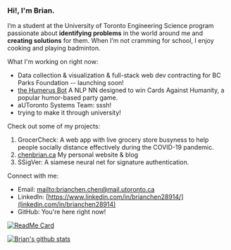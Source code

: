 ### Hi!, I'm Brian.

I’m a student at the University of Toronto Engineering Science program passionate about **identifying problems** in the world around me and **creating solutions** for them. When I’m not cramming for school, I enjoy cooking and playing badminton.

What I'm working on right now:
- Data collection & visualization & full-stack web dev contracting for BC Parks Foundation -- launching soon! 
- [the Humerus Bot](https://utmist.gitlab.io/projects/humerus) A NLP NN designed to win Cards Against Humanity, a popular humor-based party game. 
- aUToronto Systems Team: sssh!
- trying to make it through university!

Check out some of my projects:
1. GrocerCheck: A web app with live grocery store busyness to help people socially distance effectively during the COVID-19 pandemic.
2. [chenbrian.ca](https://chenbrian.ca) My personal website & blog
3. SSigVer: A siamese neural net for signature authentication.

Connect with me:

- Email: [mailto:brianchen.chen@mail.utoronto.ca](brianchen.chen@mail.utoronto.ca)
- LinkedIn: [https://www.linkedin.com/in/brianchen28914/](linkedin.com/in/brianchen28914)
- GitHub: You're here right now!

[![ReadMe Card](https://github-readme-stats.vercel.app/api/pin/?username=anuraghazra&repo=github-readme-stats)](https://github.com/ihasdapie/grocercheck)




[![Brian's github stats](https://github-readme-stats.vercel.app/api?username=ihasdapie&count_private=true&show_icons=true&hide_rank=true)](https://github.com/anuraghazra/github-readme-stats)


